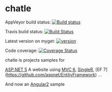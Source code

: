 chatle
======
AppVeyor build status: [![Build status](https://ci.appveyor.com/api/projects/status/4q8ib00p44p1n6wv?svg=true)](https://ci.appveyor.com/project/aguacongas/chatle)

Travis build status: [![Build Status](https://travis-ci.org/aguacongas/chatle.svg?branch=dev)](https://travis-ci.org/aguacongas/chatle)

Latest version on myget: [![version](https://img.shields.io/myget/chatle/v/ChatLe.Repository.svg?style=flat)](https://www.myget.org/F/chatle/)

Code coverage: [![Coverage Status](https://coveralls.io/repos/aguacongas/chatle/badge.svg?branch=dev&service=github)](https://coveralls.io/github/aguacongas/chatle?branch=develop)

chatle is projects samples for 

[ASP.NET 5](https://github.com/aspnet/home)
A website using [MVC 6](https://github.com/aspnet/mvc), [SingleR](https://github.com/aspnet/signalR-Server), [EF 7] (https://github.com/aspnet/EntityFramework) ...  

And now an [Angular2](https://angular.io/) sample